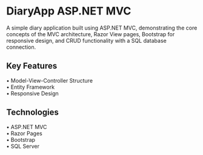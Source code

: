# DiaryApp ASP.NET MVC
A simple diary application built using ASP.NET MVC, demonstrating the core concepts of the MVC architecture, Razor View pages, Bootstrap for responsive design, and CRUD functionality with a SQL database connection.

## Key Features
•	Model-View-Controller Structure  
•	Entity Framework   
•	Responsive Design  
## Technologies
•	ASP.NET MVC  
•	Razor Pages  
•	 Bootstrap  
•	SQL Server
